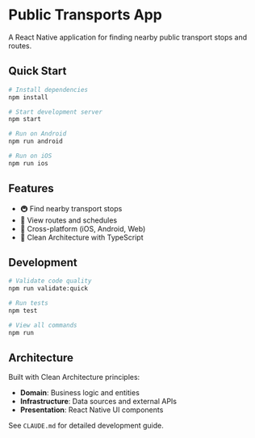 # Public Transports App

A React Native application for finding nearby public transport stops and routes.

## Quick Start

```bash
# Install dependencies
npm install

# Start development server
npm start

# Run on Android
npm run android

# Run on iOS
npm run ios
```

## Features

- 🚇 Find nearby transport stops
- 🚌 View routes and schedules
- 📱 Cross-platform (iOS, Android, Web)
- 🎯 Clean Architecture with TypeScript

## Development

```bash
# Validate code quality
npm run validate:quick

# Run tests
npm test

# View all commands
npm run
```

## Architecture

Built with Clean Architecture principles:

- **Domain**: Business logic and entities
- **Infrastructure**: Data sources and external APIs
- **Presentation**: React Native UI components

See `CLAUDE.md` for detailed development guide.

